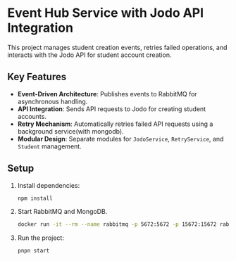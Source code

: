 # Event Hub Service with Jodo API Integration

This project manages student creation events, retries failed operations, and interacts with the Jodo API for student account creation.

## Key Features
- **Event-Driven Architecture**: Publishes events to RabbitMQ for asynchronous handling.
- **API Integration**: Sends API requests to Jodo for creating student accounts.
- **Retry Mechanism**: Automatically retries failed API requests using a background service(with mongodb).
- **Modular Design**: Separate modules for `JodoService`, `RetryService`, and `Student` management.

## Setup
1. Install dependencies:
   ```bash
   npm install
   ```
2. Start RabbitMQ and MongoDB.
    ```bash
    docker run -it --rm --name rabbitmq -p 5672:5672 -p 15672:15672 rabbitmq:3.13-management
    ```
3. Run the project:
    ```bash
    pnpn start
    ```